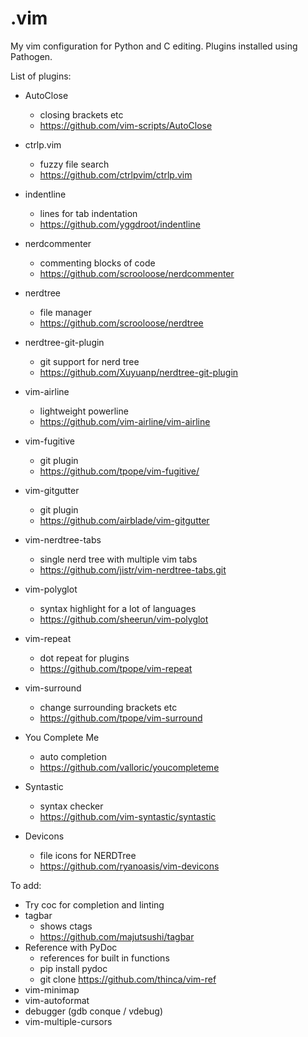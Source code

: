 # .vim
My vim configuration for Python and C editing.
Plugins installed using Pathogen.

List of plugins:

- AutoClose
  - closing brackets etc
  - https://github.com/vim-scripts/AutoClose

- ctrlp.vim
  - fuzzy file search
  - https://github.com/ctrlpvim/ctrlp.vim 

- indentline
  - lines for tab indentation
  - https://github.com/yggdroot/indentline

- nerdcommenter
  - commenting blocks of code
  - https://github.com/scrooloose/nerdcommenter 

- nerdtree
  - file manager
  - https://github.com/scrooloose/nerdtree

- nerdtree-git-plugin
  - git support for nerd tree
  - https://github.com/Xuyuanp/nerdtree-git-plugin

- vim-airline
  - lightweight powerline
  - https://github.com/vim-airline/vim-airline

- vim-fugitive
  - git plugin
  - https://github.com/tpope/vim-fugitive/

- vim-gitgutter
  - git plugin
  - https://github.com/airblade/vim-gitgutter

- vim-nerdtree-tabs
  - single nerd tree with multiple vim tabs
  - https://github.com/jistr/vim-nerdtree-tabs.git

- vim-polyglot
  - syntax highlight for a lot of languages
  - https://github.com/sheerun/vim-polyglot

- vim-repeat
  - dot repeat for plugins
  - https://github.com/tpope/vim-repeat

- vim-surround
  - change surrounding brackets etc
  - https://github.com/tpope/vim-surround

- You Complete Me
  - auto completion
  - https://github.com/valloric/youcompleteme

- Syntastic
  - syntax checker
  - https://github.com/vim-syntastic/syntastic

- Devicons
  - file icons for NERDTree
  - https://github.com/ryanoasis/vim-devicons


To add:
- Try coc for completion and linting
- tagbar
  - shows ctags
  - https://github.com/majutsushi/tagbar
- Reference with PyDoc
  - references for built in functions
  - pip install pydoc
  - git clone https://github.com/thinca/vim-ref
- vim-minimap
- vim-autoformat
- debugger (gdb conque / vdebug)
- vim-multiple-cursors

